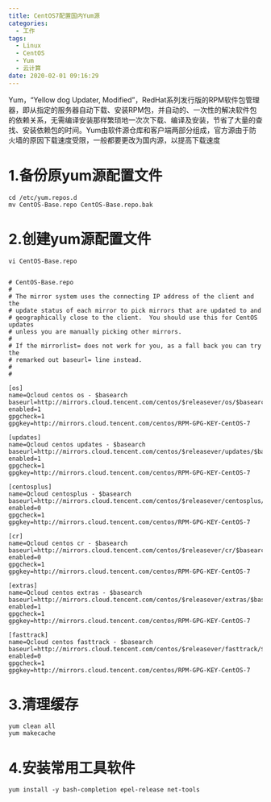 ```yaml
---
title: CentOS7配置国内Yum源
categories:
  - 工作
tags:
  - Linux
  - CentOS
  - Yum
  - 云计算
date: 2020-02-01 09:16:29
---
```


Yum，“Yellow dog Updater, Modified”，RedHat系列发行版的RPM软件包管理器，即从指定的服务器自动下载、安装RPM包，并自动的、一次性的解决软件包的依赖关系，无需编译安装那样繁琐地一次次下载、编译及安装，节省了大量的查找、安装依赖包的时间。Yum由软件源仓库和客户端两部分组成，官方源由于防火墙的原因下载速度受限，一般都要更改为国内源，以提高下载速度

# 1.备份原yum源配置文件

    cd /etc/yum.repos.d
    mv CentOS-Base.repo CentOS-Base.repo.bak

# 2.创建yum源配置文件

    vi CentOS-Base.repo


    # CentOS-Base.repo
    #
    # The mirror system uses the connecting IP address of the client and the
    # update status of each mirror to pick mirrors that are updated to and
    # geographically close to the client.  You should use this for CentOS updates
    # unless you are manually picking other mirrors.
    #
    # If the mirrorlist= does not work for you, as a fall back you can try the
    # remarked out baseurl= line instead.
    #
    #
 
    [os]
    name=Qcloud centos os - $basearch
    baseurl=http://mirrors.cloud.tencent.com/centos/$releasever/os/$basearch/
    enabled=1
    gpgcheck=1
    gpgkey=http://mirrors.cloud.tencent.com/centos/RPM-GPG-KEY-CentOS-7
 
    [updates]
    name=Qcloud centos updates - $basearch
    baseurl=http://mirrors.cloud.tencent.com/centos/$releasever/updates/$basearch/
    enabled=1
    gpgcheck=1
    gpgkey=http://mirrors.cloud.tencent.com/centos/RPM-GPG-KEY-CentOS-7
 
    [centosplus]
    name=Qcloud centosplus - $basearch 
    baseurl=http://mirrors.cloud.tencent.com/centos/$releasever/centosplus/$basearch/
    enabled=0
    gpgcheck=1
    gpgkey=http://mirrors.cloud.tencent.com/centos/RPM-GPG-KEY-CentOS-7
 
    [cr]
    name=Qcloud centos cr - $basearch
    baseurl=http://mirrors.cloud.tencent.com/centos/$releasever/cr/$basearch/
    enabled=0
    gpgcheck=1
    gpgkey=http://mirrors.cloud.tencent.com/centos/RPM-GPG-KEY-CentOS-7
 
    [extras]
    name=Qcloud centos extras - $basearch
    baseurl=http://mirrors.cloud.tencent.com/centos/$releasever/extras/$basearch/
    enabled=1
    gpgcheck=1
    gpgkey=http://mirrors.cloud.tencent.com/centos/RPM-GPG-KEY-CentOS-7
 
    [fasttrack]
    name=Qcloud centos fasttrack - $basearch
    baseurl=http://mirrors.cloud.tencent.com/centos/$releasever/fasttrack/$basearch/
    enabled=0
    gpgcheck=1
    gpgkey=http://mirrors.cloud.tencent.com/centos/RPM-GPG-KEY-CentOS-7

# 3.清理缓存

    yum clean all
    yum makecache

# 4.安装常用工具软件

    yum install -y bash-completion epel-release net-tools